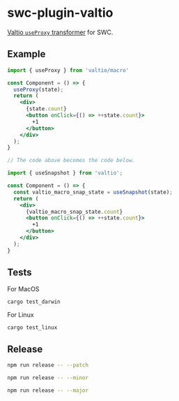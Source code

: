 # swc-plugin-valtio

[Valtio `useProxy` transformer](https://github.com/pmndrs/valtio#useproxy-macro) for SWC.

## Example

```jsx
import { useProxy } from 'valtio/macro'

const Component = () => {
  useProxy(state);
  return (
    <div>
      {state.count}
      <button onClick={() => ++state.count}>
        +1
      </button>
    </div>
  );
}

// The code above becomes the code below.

import { useSnapshot } from 'valtio';

const Component = () => {
  const valtio_macro_snap_state = useSnapshot(state);
  return (
    <div>
      {valtio_macro_snap_state.count}
      <button onClick={() => ++state.count}>
        +1
      </button>
    </div>
  );
}

```

## Tests

For MacOS

```
cargo test_darwin
```

For Linux

```
cargo test_linux
```

## Release

```zsh
npm run release -- --patch
```

```zsh
npm run release -- --minor
```

```zsh
npm run release -- --major
```
